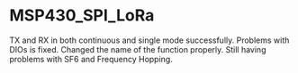 # MSP430_SPI_LoRa

TX and RX in both continuous and single mode successfully. 
Problems with DIOs is fixed. 
Changed the name of the function properly. 
Still having problems with SF6 and Frequency Hopping.